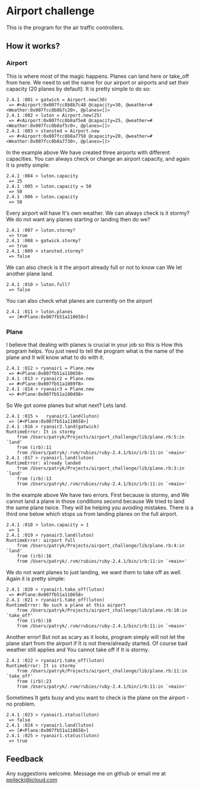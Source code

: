# Airport challenge

This is the program for the air traffic controllers.

## How it works?

### Airport

This is where most of the magic happens. Planes can land here or take_off from here.
We need to set the name for our airport or airports and set their capacity (20 planes by default).
It is pretty simple to do so:
```
2.4.1 :001 > gatwick = Airport.new(30)
 => #<Airport:0x007fcc8b8b7c48 @capacity=30, @weather=#<Weather:0x007fcc8b8b7c20>, @planes=[]>
2.4.1 :002 > luton = Airport.new(25)
 => #<Airport:0x007fcc8b8af5e8 @capacity=25, @weather=#<Weather:0x007fcc8b8af5c0>, @planes=[]>
2.4.1 :003 > stansted = Airport.new
 => #<Airport:0x007fcc8b8a7758 @capacity=20, @weather=#<Weather:0x007fcc8b8a7730>, @planes=[]>
```
In the example above We have created three airports with different capacities.
You can always check or change an airport capacity, and again It is pretty simple:
```
2.4.1 :004 > luton.capacity
 => 25
2.4.1 :005 > luton.capacity = 50
 => 50
2.4.1 :006 > luton.capacity
 => 50
```
Every airport will have It's own weather. We can always check is it stormy?
We do not want any planes starting or landing then do we?
```
2.4.1 :007 > luton.stormy?
 => true
2.4.1 :008 > gatwick.stormy?
 => true
2.4.1 :009 > stansted.stormy?
 => false
```
We can also check is it the airport already full or not to know can We let another plane land.
```
2.4.1 :010 > luton.full?
 => false
```
You can also check what planes are currently on the airport
```
2.4.1 :011 > luton.planes
 => [#<Plane:0x007fb51a110658>]
```


### Plane

I believe that dealing with planes is crucial in your job so this is How this program helps.
You just need to tell the program what is the name of the plane and It will know what to do with it.
```
2.4.1 :012 > ryanair1 = Plane.new
 => #<Plane:0x007fb51a110658>
2.4.1 :013 > ryanair2 = Plane.new
 => #<Plane:0x007fb51a1089f8>
2.4.1 :014 > ryanair3 = Plane.new
 => #<Plane:0x007fb51a100d98>
```
So We got some planes but what next? Lets land.
```
2.4.1 :015 >   ryanair1.land(luton)
 => [#<Plane:0x007fb51a110658>]
2.4.1 :016 > ryanair2.land(gatwick)
RuntimeError: It is stormy
	from /Users/patryk/Projects/airport_challenge/lib/plane.rb:5:in `land'
	from (irb):11
	from /Users/patryk/.rvm/rubies/ruby-2.4.1/bin/irb:11:in `<main>'
2.4.1 :017 > ryanair1.land(luton)
RuntimeError: already landed
	from /Users/patryk/Projects/airport_challenge/lib/plane.rb:3:in `land'
	from (irb):13
	from /Users/patryk/.rvm/rubies/ruby-2.4.1/bin/irb:11:in `<main>'
```
In the example above We have two errors. First because is stormy, and We cannot land a plane in those conditions second because We tried to land the same plane twice.
They will be helping you avoiding mistakes.
There is a third one below which stops us from landing planes on the full airport.
```
2.4.1 :018 > luton.capacity = 1
 => 1
2.4.1 :019 > ryanair3.land(luton)
RuntimeError: airport full
	from /Users/patryk/Projects/airport_challenge/lib/plane.rb:4:in `land'
	from (irb):16
	from /Users/patryk/.rvm/rubies/ruby-2.4.1/bin/irb:11:in `<main>'
```
We do not want planes to just landing, we want them to take off as well.
Again it is pretty simple:
```
2.4.1 :020 > ryanair1.take_off(luton)
 => #<Plane:0x007fb51a110658>
2.4.1 :021 > ryanair1.take_off(luton)
RuntimeError: No such a plane at this airport
	from /Users/patryk/Projects/airport_challenge/lib/plane.rb:10:in `take_off'
	from (irb):18
	from /Users/patryk/.rvm/rubies/ruby-2.4.1/bin/irb:11:in `<main>'
```
Another error! But not as scary as it looks, program simply will not let the plane start from the airport if It is not there/already started. Of course bad weather still applies and You cannot take off if It is stormy.
```
2.4.1 :022 > ryanair1.take_off(luton)
RuntimeError: It is stormy
	from /Users/patryk/Projects/airport_challenge/lib/plane.rb:11:in `take_off'
	from (irb):23
	from /Users/patryk/.rvm/rubies/ruby-2.4.1/bin/irb:11:in `<main>'
```
Sometimes It gets busy and you want to check is the plane on the airport - no problem.
```
2.4.1 :023 > ryanair1.status(luton)
 => false
2.4.1 :024 > ryanair1.land(luton)
 => [#<Plane:0x007fb51a110658>]
2.4.1 :025 > ryanair1.status(luton)
 => true
```
## Feedback

Any suggestions welcome. Message me on github or email me at ppilecki@icloud.com
